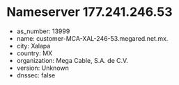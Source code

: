 # Nameserver 177.241.246.53

* as_number: 13999
* name: customer-MCA-XAL-246-53.megared.net.mx.
* city: Xalapa
* country: MX
* organization: Mega Cable, S.A. de C.V.
* version: Unknown
* dnssec: false
